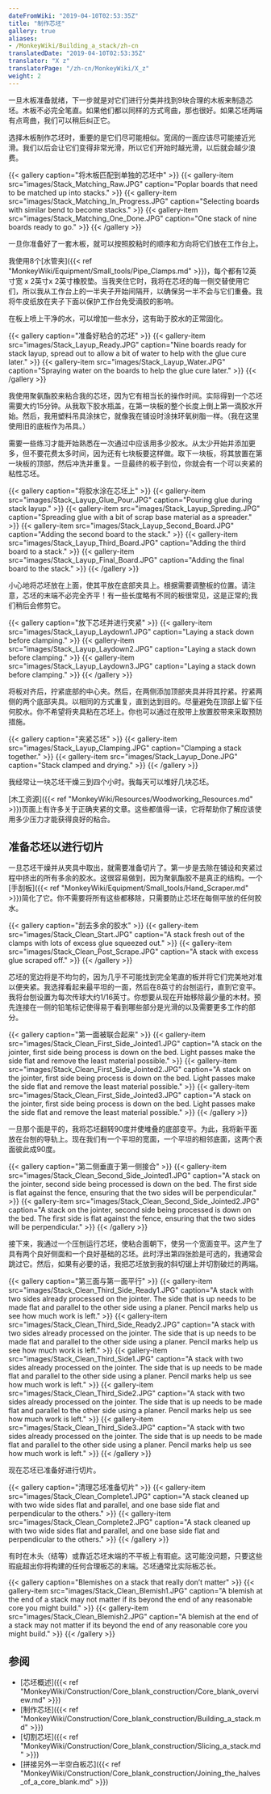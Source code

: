 ```yaml
---
dateFromWiki: "2019-04-10T02:53:35Z"
title: "制作芯坯"
gallery: true
aliases:
- /MonkeyWiki/Building_a_stack/zh-cn
translatedDate: "2019-04-10T02:53:35Z"
translator: "X z"
translatorPage: "/zh-cn/MonkeyWiki/X_z"
weight: 2
---
```

一旦木板准备就绪，下一步就是对它们进行分类并找到9块合理的木板来制造芯坯。木板不必完全笔直。如果他们都以同样的方式弯曲，那也很好。如果芯坯两端有点弯曲，我们可以稍后纠正它。 

选择木板制作芯坯时，重要的是它们尽可能相似。宽阔的一面应该尽可能接近光滑。我们以后会让它们变得非常光滑，所以它们开始时越光滑，以后就会越少浪费。

{{< gallery  caption="将木板匹配到单独的芯坯中" >}}
{{< gallery-item src="images/Stack_Matching_Raw.JPG" caption="Poplar boards that need to be matched up into stacks." >}}
{{< gallery-item src="images/Stack_Matching_In_Progress.JPG" caption="Selecting boards with similar bend to become stacks." >}}
{{< gallery-item src="images/Stack_Matching_One_Done.JPG" caption="One stack of nine boards ready to go." >}}
{{< /gallery >}}



一旦你准备好了一套木板，就可以按照胶粘时的顺序和方向将它们放在工作台上。 

我使用8个[水管夹]({{< ref "MonkeyWiki/Equipment/Small_tools/Pipe_Clamps.md" >}})，每个都有12英寸宽 x 2英寸x 2英寸橡胶垫。当我夹住它时，我将在芯坯的每一侧交替使用它们，所以我从工作台上的一半夹子开始间隔开，以确保另一半不会与它们重叠。我将牛皮纸放在夹子下面以保护工作台免受滴胶的影响。

在板上喷上干净的水，可以增加一些水分，这有助于胶水的正常固化。

{{< gallery  caption="准备好粘合的芯坯" >}}
{{< gallery-item src="images/Stack_Layup_Ready.JPG" caption="Nine boards ready for stack layup, spread out to allow a bit of water to help with the glue cure later." >}}
{{< gallery-item src="images/Stack_Layup_Water.JPG" caption="Spraying water on the boards to help the glue cure later." >}}
{{< /gallery >}}



我使用聚氨酯胶来粘合我的芯坯，因为它有相当长的操作时间。实际得到一个芯坯需要大约15分钟。从我取下胶水瓶盖，在第一块板的整个长度上倒上第一滴胶水开始。然后，我用塑料吊具涂抹它，就像我在铺设时涂抹环氧树脂一样。（我在这里使用旧的底板作为吊具。） 

需要一些练习才能开始熟悉在一次通过中应该用多少胶水。从太少开始并添加更多，但不要花费太多时间，因为还有七块板要这样做。取下一块板，将其​​放置在第一块板的顶部，然后冲洗并重复。一旦最终的板子到位，你就会有一个可以夹紧的粘性芯坯。 

{{< gallery  caption="将胶水涂在芯坯上" >}}
{{< gallery-item src="images/Stack_Layup_Glue_Pour.JPG" caption="Pouring glue during stack layup." >}}
{{< gallery-item src="images/Stack_Layup_Spreding.JPG" caption="Spreading glue with a bit of scrap base material as a spreader." >}}
{{< gallery-item src="images/Stack_Layup_Second_Board.JPG" caption="Adding the second board to the stack." >}}
{{< gallery-item src="images/Stack_Layup_Third_Board.JPG" caption="Adding the third board to a stack." >}}
{{< gallery-item src="images/Stack_Layup_Final_Board.JPG" caption="Adding the final board to the stack." >}}
{{< /gallery >}}



小心地将芯坯放在上面，使其平放在底部夹具上。根据需要调整板的位置。请注意，芯坯的末端不必完全齐平！有一些长度略有不同的板很常见，这是正常的;我们稍后会修剪它。

{{< gallery  caption="放下芯坯并进行夹紧" >}}
{{< gallery-item src="images/Stack_Layup_Laydown1.JPG" caption="Laying a stack down before clamping." >}}
{{< gallery-item src="images/Stack_Layup_Laydown2.JPG" caption="Laying a stack down before clamping." >}}
{{< gallery-item src="images/Stack_Layup_Laydown3.JPG" caption="Laying a stack down before clamping." >}}
{{< /gallery >}}



将板对齐后，拧紧底部的中心夹。然后，在两侧添加顶部夹具并将其拧紧。拧紧两侧的两个底部夹具。以相同的方式重复，直到达到目的。尽量避免在顶部上留下任何胶水。你不希望将夹具粘在芯坯上。你也可以通过在胶带上放置胶带来采取预防措施。

{{< gallery  caption="夹紧芯坯" >}}
{{< gallery-item src="images/Stack_Layup_Clamping.JPG" caption="Clamping a stack together." >}}
{{< gallery-item src="images/Stack_Layup_Done.JPG" caption="Stack clamped and drying." >}}
{{< /gallery >}}



我经常让一块芯坯干燥三到四个小时。我每天可以堆好几块芯坯。

[木工资源]({{< ref "MonkeyWiki/Resources/Woodworking_Resources.md" >}})页面上有许多关于正确夹紧的文章。这些都值得一读，它将帮助你了解应该使用多少压力才能获得良好的粘合。





## 准备芯坯以进行切片

一旦芯坯干燥并从夹具中取出，就需要准备切片了。第一步是去除在铺设和夹紧过程中挤出的所有多余的胶水。这很容易做到，因为聚氨酯胶不是真正的结构。一个 [手刮板]({{< ref "MonkeyWiki/Equipment/Small_tools/Hand_Scraper.md" >}})简化了它。你不需要将所有这些都移除，只需要防止芯坯在每侧平放的任何胶水。

{{< gallery  caption="刮去多余的胶水" >}}
{{< gallery-item src="images/Stack_Clean_Start.JPG" caption="A stack fresh out of the clamps with lots of excess glue squeezed out." >}}
{{< gallery-item src="images/Stack_Clean_Post_Scrape.JPG" caption="A stack with excess glue scraped off." >}}
{{< /gallery >}}



芯坯的宽边将是不均匀的，因为几乎不可能找到完全笔直的板并将它们完美地对准以便夹紧。我选择看起来最平坦的一面，然后在8英寸的台刨运行，直到它变平。我将台刨设置为每次传球大约1/16英寸。你想要从现在开始移除最少量的木材。预先连接在一侧的铅笔标记使得易于看到哪些部分是光滑的以及需要更多工作的部分。 

{{< gallery  caption="第一面被联合起来" >}}
{{< gallery-item src="images/Stack_Clean_First_Side_Jointed1.JPG" caption="A stack on the jointer, first side being process is down on the bed. Light passes make the side flat and remove the least material possible." >}}
{{< gallery-item src="images/Stack_Clean_First_Side_Jointed2.JPG" caption="A stack on the jointer, first side being process is down on the bed. Light passes make the side flat and remove the least material possible." >}}
{{< gallery-item src="images/Stack_Clean_First_Side_Jointed3.JPG" caption="A stack on the jointer, first side being process is down on the bed. Light passes make the side flat and remove the least material possible." >}}
{{< /gallery >}}



一旦那个面是平的，我将芯坯翻转90度并使堆叠的底部变平。为此，我将新平面放在台刨的导轨上。现在我们有一个平坦的宽面，一个平坦的相邻底面，这两个表面彼此成90度。 

{{< gallery  caption="第二侧垂直于第一侧接合" >}}
{{< gallery-item src="images/Stack_Clean_Second_Side_Jointed1.JPG" caption="A stack on the jointer, second side being processed is down on the bed. The first side is flat against the fence, ensuring that the two sides will be perpendicular." >}}
{{< gallery-item src="images/Stack_Clean_Second_Side_Jointed2.JPG" caption="A stack on the jointer, second side being processed is down on the bed. The first side is flat against the fence, ensuring that the two sides will be perpendicular." >}}
{{< /gallery >}}



接下来，我通过一个压刨运行芯坯，使粘合面朝下，使另一个宽面变平。这产生了具有两个良好侧面和一个良好基础的芯坯。此时浮出第四张脸是可选的，我通常会跳过它。然后，如果有必要的话，我把芯坯放到我的斜切锯上并切割破烂的两端。 

{{< gallery  caption="第三面与第一面平行" >}}
{{< gallery-item src="images/Stack_Clean_Third_Side_Ready1.JPG" caption="A stack with two sides already processed on the jointer. The side that is up needs to be made flat and parallel to the other side using a planer. Pencil marks help us see how much work is left." >}}
{{< gallery-item src="images/Stack_Clean_Third_Side_Ready2.JPG" caption="A stack with two sides already processed on the jointer. The side that is up needs to be made flat and parallel to the other side using a planer. Pencil marks help us see how much work is left." >}}
{{< gallery-item src="images/Stack_Clean_Third_Side1.JPG" caption="A stack with two sides already processed on the jointer. The side that is up needs to be made flat and parallel to the other side using a planer. Pencil marks help us see how much work is left." >}}
{{< gallery-item src="images/Stack_Clean_Third_Side2.JPG" caption="A stack with two sides already processed on the jointer. The side that is up needs to be made flat and parallel to the other side using a planer. Pencil marks help us see how much work is left." >}}
{{< gallery-item src="images/Stack_Clean_Third_Side3.JPG" caption="A stack with two sides already processed on the jointer. The side that is up needs to be made flat and parallel to the other side using a planer. Pencil marks help us see how much work is left." >}}
{{< /gallery >}}



现在芯坯已准备好进行切片。

{{< gallery  caption="清理芯坯准备切片" >}}
{{< gallery-item src="images/Stack_Clean_Complete1.JPG" caption="A stack cleaned up with two wide sides flat and parallel, and one base side flat and perpendicular to the others." >}}
{{< gallery-item src="images/Stack_Clean_Complete2.JPG" caption="A stack cleaned up with two wide sides flat and parallel, and one base side flat and perpendicular to the others." >}}
{{< /gallery >}}



有时在木头（结等）或靠近芯坯末端的不平板上有瑕疵。这可能没问题，只要这些瑕疵超出你将构建的任何合理板芯的末端。芯坯通常比实际板芯长。

{{< gallery  caption="Blemishes on a stack that really don’t matter" >}}
{{< gallery-item src="images/Stack_Clean_Blemish1.JPG" caption="A blemish at the end of a stack may not matter if its beyond the end of any reasonable core you might build." >}}
{{< gallery-item src="images/Stack_Clean_Blemish2.JPG" caption="A blemish at the end of a stack may not matter if its beyond the end of any reasonable core you might build." >}}
{{< /gallery >}}






## 参阅

- [芯坯概述]({{< ref "MonkeyWiki/Construction/Core_blank_construction/Core_blank_overview.md" >}})
- [制作芯坯]({{< ref "MonkeyWiki/Construction/Core_blank_construction/Building_a_stack.md" >}})
- [切割芯坯]({{< ref "MonkeyWiki/Construction/Core_blank_construction/Slicing_a_stack.md" >}})
- [拼接另外一半空白板芯]({{< ref "MonkeyWiki/Construction/Core_blank_construction/Joining_the_halves_of_a_core_blank.md" >}})


